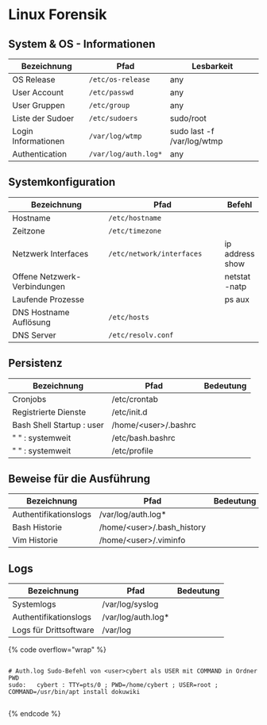 # Linux Forensik

## System & OS - Informationen

| Bezeichnung         | Pfad                 | Lesbarkeit                 |
| ------------------- | -------------------- | -------------------------- |
| OS Release          | `/etc/os-release`    | any                        |
| User Account        | `/etc/passwd`        | any                        |
| User Gruppen        | `/etc/group`         | any                        |
| Liste der Sudoer    | `/etc/sudoers`       | sudo/root                  |
| Login Informationen | `/var/log/wtmp`      | sudo last -f /var/log/wtmp |
| Authentication      | `/var/log/auth.log*` | any                        |

## Systemkonfiguration

<table><thead><tr><th width="296">Bezeichnung</th><th width="267">Pfad</th><th>Befehl</th></tr></thead><tbody><tr><td>Hostname</td><td><code>/etc/hostname</code></td><td></td></tr><tr><td>Zeitzone</td><td><code>/etc/timezone</code></td><td></td></tr><tr><td>Netzwerk Interfaces</td><td><code>/etc/network/interfaces</code></td><td>ip address show</td></tr><tr><td>Offene Netzwerk-Verbindungen</td><td></td><td>netstat -natp</td></tr><tr><td>Laufende Prozesse</td><td></td><td>ps aux</td></tr><tr><td>DNS Hostname Auflösung</td><td><code>/etc/hosts</code></td><td></td></tr><tr><td>DNS Server</td><td><code>/etc/resolv.conf</code></td><td></td></tr></tbody></table>

## Persistenz

| Bezeichnung               | Pfad                  | Bedeutung |
| ------------------------- | --------------------- | --------- |
| Cronjobs                  | /etc/crontab          |           |
| Registrierte Dienste      | /etc/init.d           |           |
| Bash Shell Startup : user | /home/\<user>/.bashrc |           |
| " " : systemweit          | /etc/bash.bashrc      |           |
| " " : systemweit          | /etc/profile          |           |

## Beweise für die Ausführung

| Bezeichnung           | Pfad                         | Bedeutung |
| --------------------- | ---------------------------- | --------- |
| Authentifikationslogs | /var/log/auth.log\*          |           |
| Bash Historie         | /home/\<user>/.bash\_history |           |
| Vim Historie          | /home/\<user>/.viminfo       |           |

## Logs

| Bezeichnung            | Pfad                | Bedeutung |
| ---------------------- | ------------------- | --------- |
| Systemlogs             | /var/log/syslog     |           |
| Authentifikationslogs  | /var/log/auth.log\* |           |
| Logs für Drittsoftware | /var/log            |           |

{% code overflow="wrap" %}
```

# Auth.log Sudo-Befehl von <user>cybert als USER mit COMMAND in Ordner PWD
sudo:   cybert : TTY=pts/0 ; PWD=/home/cybert ; USER=root ; COMMAND=/usr/bin/apt install dokuwiki


```
{% endcode %}
